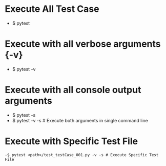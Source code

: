 # Execute All Test Case
 - $ pytest

# Execute with all verbose arguments {-v}
 - $ pytest -v

# Execute with all console output arguments
  - $ pytest -s
  - $ pytest -v -s # Execute both arguments in single command line

# Execute with Specific Test File
    -$ pytest <path>/test_testCase_001.py -v -s # Execute Specific Test File